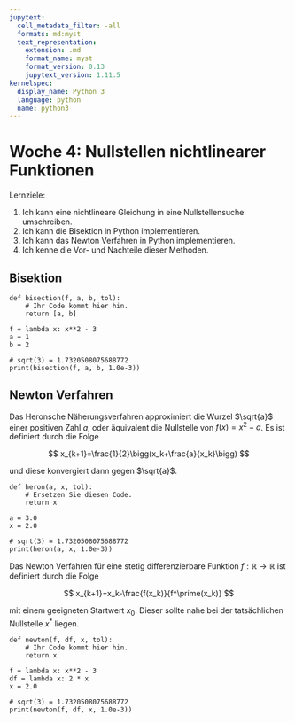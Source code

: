 ```yaml
---
jupytext:
  cell_metadata_filter: -all
  formats: md:myst
  text_representation:
    extension: .md
    format_name: myst
    format_version: 0.13
    jupytext_version: 1.11.5
kernelspec:
  display_name: Python 3
  language: python
  name: python3
---
```


# Woche 4: Nullstellen nichtlinearer Funktionen

Lernziele:

1. Ich kann eine nichtlineare Gleichung in eine Nullstellensuche umschreiben.
2. Ich kann die Bisektion in Python implementieren.
3. Ich kann das Newton Verfahren in Python implementieren.
4. Ich kenne die Vor- und Nachteile dieser Methoden.

## Bisektion

```{code-cell} ipython3
def bisection(f, a, b, tol):
    # Ihr Code kommt hier hin.
    return [a, b]

f = lambda x: x**2 - 3
a = 1
b = 2

# sqrt(3) = 1.7320508075688772
print(bisection(f, a, b, 1.0e-3))
```
<!---
def bisection(f, a, b, tol):
    assert(f(a) * f(b) < 0)
    while abs(b-a) > tol:
        m = (a + b) / 2
        fm = f(m)
        if fm == 0.0:
            return m, m
        elif fm * f(b) < 0:
            a = m
        else:
            b = m
    return [a, b]

f = lambda x: x**2 - 3
a = 1
b = 2

# sqrt(3) = 1.7320508075688772
print(bisection(f, a, b, 1.0e-3))
-->

## Newton Verfahren

Das Heronsche Näherungsverfahren approximiert die Wurzel $\sqrt{a}$ einer positiven Zahl $a$, oder äquivalent die Nullstelle von $f(x)=x^2-a$.
Es ist definiert durch die Folge

$$
x_{k+1}=\frac{1}{2}\bigg(x_k+\frac{a}{x_k}\bigg)
$$

und diese konvergiert dann gegen $\sqrt{a}$.

```{code-cell} ipython3
def heron(a, x, tol):
    # Ersetzen Sie diesen Code.
    return x

a = 3.0
x = 2.0

# sqrt(3) = 1.7320508075688772
print(heron(a, x, 1.0e-3))
```
<!---
def heron(a, x, tol):
    # Ihr Code kommt hier hin.
    return x

a = 3.0
x = 2.0

# sqrt(3) = 1.7320508075688772
print(heron(a, x, 1.0e-3))
-->

Das Newton Verfahren für eine stetig differenzierbare Funktion $f:\mathbb R\rightarrow\mathbb R$ ist definiert durch die Folge

$$
x_{k+1}=x_k-\frac{f(x_k)}{f^\prime(x_k)}
$$

mit einem geeigneten Startwert $x_0$.
Dieser sollte nahe bei der tatsächlichen Nullstelle $x^\ast$ liegen.

```{code-cell} ipython3
def newton(f, df, x, tol):
    # Ihr Code kommt hier hin.
    return x

f = lambda x: x**2 - 3
df = lambda x: 2 * x
x = 2.0

# sqrt(3) = 1.7320508075688772
print(newton(f, df, x, 1.0e-3))
```
<!---
def newton(f, df, x, tol):
    while abs(f(x)) > tol:
        x = x - f(x) / df(x)
    return x

f = lambda x: x**2 - 3
df = lambda x: 2 * x
x = 2.0

# sqrt(3) = 1.7320508075688772
print(newton(f, df, x, 1.0e-3))
-->